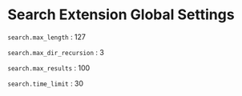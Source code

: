 Search Extension Global Settings
================================

`search.max_length` : 127

`search.max_dir_recursion` : 3

`search.max_results` : 100

`search.time_limit` : 30
